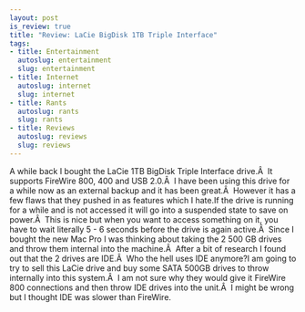 ```yaml
--- 
layout: post
is_review: true
title: "Review: LaCie BigDisk 1TB Triple Interface"
tags: 
- title: Entertainment
  autoslug: entertainment
  slug: entertainment
- title: Internet
  autoslug: internet
  slug: internet
- title: Rants
  autoslug: rants
  slug: rants
- title: Reviews
  autoslug: reviews
  slug: reviews
---
```

A while back I bought the LaCie 1TB BigDisk Triple Interface drive.Â  It supports FireWire 800, 400 and USB 2.0.Â  I have been using this drive for a while now as an external backup and it has been great.Â  However it has a few flaws that they pushed in as features which I hate.If the drive is running for a while and is not accessed it will go into a suspended state to save on power.Â  This is nice but when you want to access something on it, you have to wait literally 5 - 6 seconds before the drive is again active.Â  Since I bought the new Mac Pro I was thinking about taking the 2 500 GB drives and throw them internal into the machine.Â  After a bit of research I found out that the 2 drives are IDE.Â  Who the hell uses IDE anymore?I am going to try to sell this LaCie drive and buy some SATA 500GB drives to throw internally into this system.Â  I am not sure why they would give it FireWire 800 connections and then throw IDE drives into the unit.Â  I might be wrong but I thought IDE was slower than FireWire.
